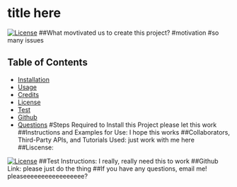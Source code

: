 # title here

[![License](https://img.shields.io/badge/License-none-blue.svg)](https://opensource.org/licenses/none)
##What movtivated us to create this project?
#motivation
#so many issues  
## Table of Contents
* [Installation](#installation)
* [Usage](#usage)
* [Credits](#credits)
* [License](#license)
* [Test](#test)
* [Github](#github)
* [Questions](#questions)
#Steps Required to Install this Project
please let this work
##Instructions and Examples for Use:
I hope this works
##Collaborators, Third-Party APIs, and Tutorials Used:
just work with me here
##Liscense:

[![License](https://img.shields.io/badge/License-none-blue.svg)](https://opensource.org/licenses/none)
##Test Instructions:
I really, really need this to work
##Github Link:
please just do the thing
##If you have any questions, email me!
pleaseeeeeeeeeeeeeeeee?
